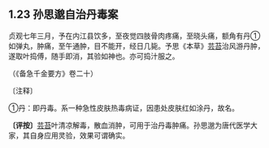 ## 1.23 孙思邈自治丹毒案

贞观七年三月，予在内江县饮多，至夜觉四肢骨肉疼痛，至晓头痛，额角有丹①如弹丸，肿痛，至午通肿，目不能开，经日几毙。予思《本草》[芸苔](https://www.gmzyjc.com/read/bc/bc03-0.3.10.0.0.md)治风游丹肿，遂取叶捣傅，随手即消，其验如神也。亦可捣汁服之。

（《备急千金要方》卷二十）

〔注释〕

①丹：即丹毒。系一种急性皮肤热毒病证，因患处皮肤红如涂丹，故名。

**〔评按〕**[芸苔](https://www.gmzyjc.com/read/bc/bc03-0.3.10.0.0.md)叶清凉解毒，散血消肿，可用于治丹毒肿痛。孙思邈为唐代医学大家，其自身应用灵验，效果可谓确实。
